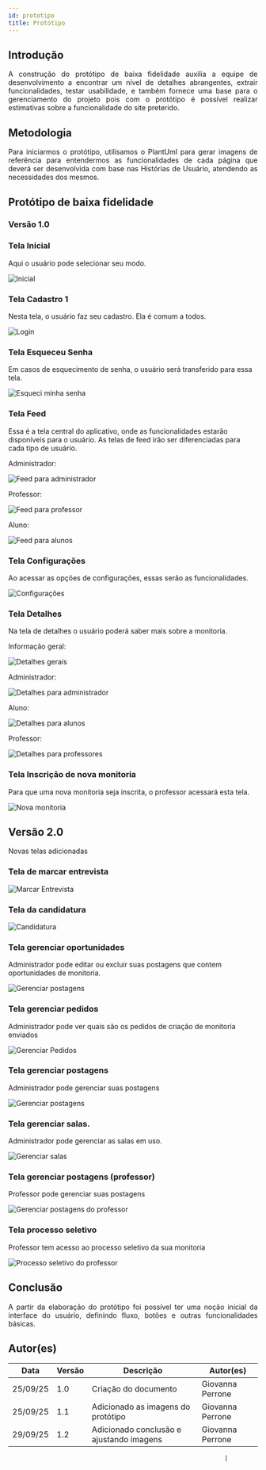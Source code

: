 ```yaml
---
id: prototipo
title: Protótipo
---
```

## Introdução

<p align = "justify">
A construção do protótipo de baixa fidelidade auxilia a equipe de desenvolvimento a encontrar um nível de detalhes abrangentes, extrair funcionalidades, testar usabilidade, e também fornece uma base para o gerenciamento do projeto pois com o protótipo é possível realizar estimativas sobre a funcionalidade do site preterido.
</p>

## Metodologia

<p align = "justify">
Para iniciarmos o protótipo, utilisamos o PlantUml para gerar imagens de referência para entendermos as funcionalidades de cada página que deverá ser desenvolvida com base nas Histórias de Usuário, atendendo as necessidades dos mesmos.
</p>

## Protótipo de baixa fidelidade

### Versão 1.0

### Tela Inicial

Aqui o usuário pode selecionar seu modo.

![Inicial](imginicio.png)

### Tela Cadastro 1

Nesta tela, o usuário faz seu cadastro. Ela é comum a todos.

![Login](imglogin.png)

### Tela Esqueceu Senha

Em casos de esquecimento de senha, o usuário será transferido para essa tela.

![Esqueci minha senha](imgesqueci.png)

### Tela Feed

Essa é a tela central do aplicativo, onde as funcionalidades estarão disponíveis para o usuário. As telas de feed irão ser diferenciadas para cada tipo de usuário.

Administrador:

![Feed para administrador](imgadm.png)

Professor:

![Feed para professor](Professor.png)

Aluno:

![Feed para alunos](imgalunos.png)

### Tela Configurações

Ao acessar as opções de configurações, essas serão as funcionalidades.

![Configurações](imgconfiguracoes.png)

### Tela Detalhes 

Na tela de detalhes o usuário poderá saber mais sobre a monitoria.

Informação geral:

![Detalhes gerais](imgdetalhes.png)

Administrador:

![Detalhes para administrador](imgdetadm.png)

Aluno:

![Detalhes para alunos](imgdetaluno.png)

Professor:

![Detalhes para professores](imgdetprofs.png)

### Tela Inscrição de nova monitoria

Para que uma nova monitoria seja inscrita, o professor acessará esta tela.

![Nova monitoria](imgnovamonitoria.png)


## Versão 2.0

Novas telas adicionadas

### Tela de marcar entrevista 

![Marcar Entrevista](MarcarEntrevista.png)

### Tela da candidatura

![Candidatura](CandidaturaBaixaFidelidade.png)

### Tela gerenciar oportunidades
Administrador pode editar ou excluir suas postagens que contem oportunidades de monitoria.

![Gerenciar postagens](gerenciaroportunidades.png)

### Tela gerenciar pedidos
Administrador pode ver quais são os pedidos de criação de monitoria enviados

![Gerenciar Pedidos](gerenciarpedidos.png)

### Tela gerenciar postagens
Administrador pode gerenciar suas postagens

![Gerenciar postagens](gerenciarpostagens.png)

### Tela gerenciar salas.
Administrador pode gerenciar as salas em uso.

![Gerenciar salas](gerenciarsalas.png)

### Tela gerenciar postagens (professor)
Professor pode gerenciar suas postagens

![Gerenciar postagens do professor](profgerencairpostagens.jpeg)

### Tela processo seletivo
Professor tem acesso ao processo seletivo da sua monitoria

![Processo seletivo do professor](profprocessoseletivo.jpeg)

## Conclusão

<p align = "justify">
A partir da elaboração do protótipo foi possível ter uma noção inicial da interface do usuário, definindo fluxo, botões e outras funcionalidades básicas.
</p>



## Autor(es)

| Data     | Versão | Descrição                                  | Autor(es)                                                                            |
| -------- | ------- | --------------------------------------    | ------------------------------------------------------------------------------------ |
| 25/09/25 | 1.0     | Criação do documento                      | Giovanna Perrone                                                                     |
| 25/09/25 | 1.1     | Adicionado as imagens do protótipo        | Giovanna Perrone                                                                     |
| 29/09/25 | 1.2     | Adicionado conclusão e ajustando imagens  | Giovanna Perrone    

                                                                 |
